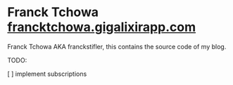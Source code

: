 # Franck Tchowa [francktchowa.gigalixirapp.com](http://francktchowa.gigalixirapp.com/)

Franck Tchowa AKA franckstifler, this contains the source code of my blog.

TODO:

[ ] implement subscriptions
